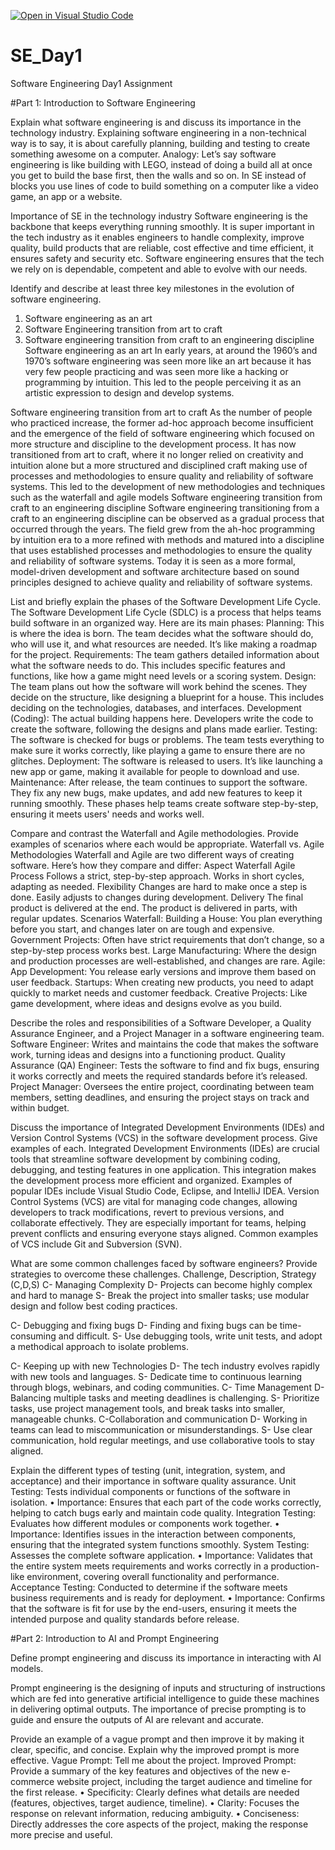 [![Open in Visual Studio Code](https://classroom.github.com/assets/open-in-vscode-2e0aaae1b6195c2367325f4f02e2d04e9abb55f0b24a779b69b11b9e10269abc.svg)](https://classroom.github.com/online_ide?assignment_repo_id=15536178&assignment_repo_type=AssignmentRepo)
# SE_Day1
Software Engineering Day1 Assignment

#Part 1: Introduction to Software Engineering

Explain what software engineering is and discuss its importance in the technology industry.
Explaining software engineering in a non-technical way is to say, it is about carefully planning, building and testing to create something awesome on a computer.
Analogy: Let’s say software engineering is like building with LEGO, instead of doing a build all at once you get to build the base first, then the walls and so on. In SE instead of blocks you use lines of code to build something on a computer like a video game, an app or a website.

Importance of SE in the technology industry
Software engineering is the backbone that keeps everything running smoothly. It is super important in the tech industry as it enables engineers to handle complexity, improve quality, build products that are reliable, cost effective and time efficient, it ensures safety and security etc. Software engineering ensures that the tech we rely on is dependable, competent and able to evolve with our needs.


Identify and describe at least three key milestones in the evolution of software engineering.
1.	Software engineering as an art
2.	Software Engineering transition from art to craft
3.	Software engineering transition from craft to an engineering discipline
Software engineering as an art
In early years, at around the 1960’s and 1970’s software engineering was seen more like an art because it has very few people practicing and was seen more like a hacking or programming by intuition. This led to the people perceiving it as an artistic expression to design and develop systems.

Software engineering transition from art to craft
As the number of people who practiced increase, the former ad-hoc approach become insufficient and the emergence of the field of software engineering which focused on more structure and discipline to the development process. It has now transitioned from art to craft, where it no longer relied on creativity and intuition alone but a more structured and disciplined craft making use of processes and methodologies to ensure quality and reliability of software systems. This led to the development of new methodologies and techniques such as the waterfall and agile models
Software engineering transition from craft to an engineering discipline
Software engineering transitioning from a craft to an engineering discipline can be observed as a gradual process that occurred through the years. The field grew from the ah-hoc programming by intuition era to a more refined with methods and matured into a discipline that uses established processes and methodologies to ensure the quality and reliability of software systems. Today it is seen as a more formal, model-driven development and software architecture based on sound principles designed to achieve quality and reliability of software systems.


List and briefly explain the phases of the Software Development Life Cycle.
The Software Development Life Cycle (SDLC) is a process that helps teams build software in an organized way. Here are its main phases:
Planning: This is where the idea is born. The team decides what the software should do, who will use it, and what resources are needed. It’s like making a roadmap for the project.
Requirements: The team gathers detailed information about what the software needs to do. This includes specific features and functions, like how a game might need levels or a scoring system.
Design: The team plans out how the software will work behind the scenes. They decide on the structure, like designing a blueprint for a house. This includes deciding on the technologies, databases, and interfaces.
Development (Coding): The actual building happens here. Developers write the code to create the software, following the designs and plans made earlier.
Testing: The software is checked for bugs or problems. The team tests everything to make sure it works correctly, like playing a game to ensure there are no glitches.
Deployment: The software is released to users. It’s like launching a new app or game, making it available for people to download and use.
Maintenance: After release, the team continues to support the software. They fix any new bugs, make updates, and add new features to keep it running smoothly.
These phases help teams create software step-by-step, ensuring it meets users' needs and works well.


Compare and contrast the Waterfall and Agile methodologies. Provide examples of scenarios where each would be appropriate.
Waterfall vs. Agile Methodologies
Waterfall and Agile are two different ways of creating software. Here’s how they compare and differ:
Aspect	Waterfall	Agile
Process	Follows a strict, step-by-step approach.	Works in short cycles, adapting as needed.
Flexibility	Changes are hard to make once a step is done.	Easily adjusts to changes during development.
Delivery	The final product is delivered at the end.	The product is delivered in parts, with regular updates.
Scenarios
Waterfall:
Building a House: You plan everything before you start, and changes later on are tough and expensive.
Government Projects: Often have strict requirements that don’t change, so a step-by-step process works best.
Large Manufacturing: Where the design and production processes are well-established, and changes are rare.
Agile:
App Development: You release early versions and improve them based on user feedback.
Startups: When creating new products, you need to adapt quickly to market needs and customer feedback.
Creative Projects: Like game development, where ideas and designs evolve as you build.


Describe the roles and responsibilities of a Software Developer, a Quality Assurance Engineer, and a Project Manager in a software engineering team.
Software Engineer: Writes and maintains the code that makes the software work, turning ideas and designs into a functioning product.
Quality Assurance (QA) Engineer: Tests the software to find and fix bugs, ensuring it works correctly and meets the required standards before it’s released.
Project Manager: Oversees the entire project, coordinating between team members, setting deadlines, and ensuring the project stays on track and within budget.


Discuss the importance of Integrated Development Environments (IDEs) and Version Control Systems (VCS) in the software development process. Give examples of each.
Integrated Development Environments (IDEs) are crucial tools that streamline software development by combining coding, debugging, and testing features in one application. This integration makes the development process more efficient and organized. Examples of popular IDEs include Visual Studio Code, Eclipse, and IntelliJ IDEA.
Version Control Systems (VCS) are vital for managing code changes, allowing developers to track modifications, revert to previous versions, and collaborate effectively. They are especially important for teams, helping prevent conflicts and ensuring everyone stays aligned. Common examples of VCS include Git and Subversion (SVN).


What are some common challenges faced by software engineers? Provide strategies to overcome these challenges.
Challenge, Description, Strategy (C,D,S)
C- Managing Complexity
D- Projects can become highly complex and hard to manage
S- Break the project into smaller tasks; use modular design and follow best coding practices.

C- Debugging and fixing bugs
D- Finding and fixing bugs can be time-consuming and difficult.
S- Use debugging tools, write unit tests, and adopt a methodical approach to isolate problems.

C- Keeping up with new Technologies
D- The tech industry evolves rapidly with new tools and languages.
S- Dedicate time to continuous learning through blogs, webinars, and coding communities.
C- Time Management
D- Balancing multiple tasks and meeting deadlines is challenging.
S- Prioritize tasks, use project management tools, and break tasks into smaller, manageable chunks.
C-Collaboration and communication
D- Working in teams can lead to miscommunication or misunderstandings.
S- Use clear communication, hold regular meetings, and use collaborative tools to stay aligned.

Explain the different types of testing (unit, integration, system, and acceptance) and their importance in software quality assurance.
Unit Testing: Tests individual components or functions of the software in isolation.
•	Importance: Ensures that each part of the code works correctly, helping to catch bugs early and maintain code quality.
Integration Testing: Evaluates how different modules or components work together.
•	Importance: Identifies issues in the interaction between components, ensuring that the integrated system functions smoothly.
System Testing: Assesses the complete software application.
•	Importance: Validates that the entire system meets requirements and works correctly in a production-like environment, covering overall functionality and performance.
Acceptance Testing: Conducted to determine if the software meets business requirements and is ready for deployment.
•	Importance: Confirms that the software is fit for use by the end-users, ensuring it meets the intended purpose and quality standards before release.


#Part 2: Introduction to AI and Prompt Engineering

Define prompt engineering and discuss its importance in interacting with AI models.

Prompt engineering is the designing of inputs and structuring of instructions which are fed into generative artificial intelligence to guide these machines in delivering optimal outputs. 
The importance of precise prompting is to guide and ensure the outputs of AI are relevant and accurate.

Provide an example of a vague prompt and then improve it by making it clear, specific, and concise. Explain why the improved prompt is more effective.
Vague Prompt: Tell me about the project.
Improved Prompt: Provide a summary of the key features and objectives of the new e-commerce website project, including the target audience and timeline for the first release.
•	Specificity: Clearly defines what details are needed (features, objectives, target audience, timeline).
•	Clarity: Focuses the response on relevant information, reducing ambiguity.
•	Conciseness: Directly addresses the core aspects of the project, making the response more precise and useful.
